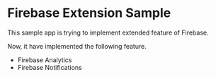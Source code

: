 # Firebase Extension Sample

This sample app is trying to implement extended feature of Firebase.

Now, it have implemented the following feature.

- Firebase Analytics
- Firebase Notifications